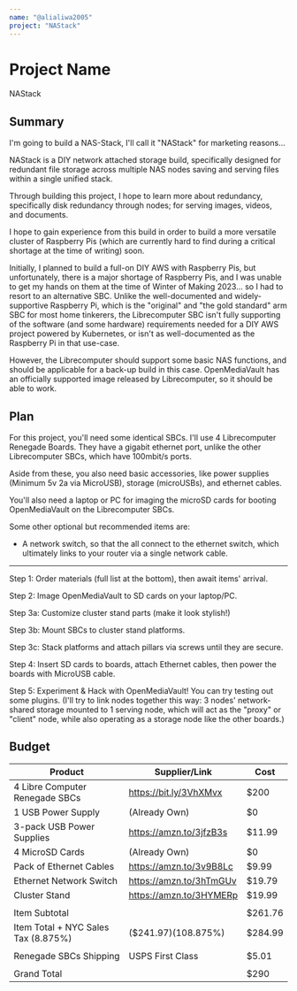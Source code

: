 ```yaml
---
name: "@alialiwa2005"
project: "NAStack"
---
```


# Project Name
NAStack
## Summary

I'm going to build a NAS-Stack, I'll call it "NAStack" for marketing reasons...

NAStack is a DIY network attached storage build, specifically designed for redundant file storage across multiple NAS nodes saving and serving files within a single unified stack.

Through building this project, I hope to learn more about redundancy, specifically disk redundancy through nodes; for serving images, videos, and documents.

I hope to gain experience from this build in order to build a more versatile cluster of Raspberry Pis (which are currently hard to find during a critical shortage at the time of writing) soon.

Initially, I planned to build a full-on DIY AWS with Raspberry Pis, but unfortunately, there is a major shortage of Raspberry Pis, and I was unable to get my hands on them at the time of Winter of Making 2023... so I had to resort to an alternative SBC. Unlike the well-documented and widely-supportive Raspberry Pi, which is the "original" and "the gold standard" arm SBC for most home tinkerers, the Librecomputer SBC isn't fully supporting of the software (and some hardware) requirements needed for a DIY AWS project powered by Kubernetes, or isn't as well-documented as the Raspberry Pi in that use-case.

However, the Librecomputer should support some basic NAS functions, and should be applicable for a back-up build in this case. OpenMediaVault has an officially supported image released by Librecomputer, so it should be able to work.


## Plan

For this project, you'll need some identical SBCs. I'll use 4 Librecomputer Renegade Boards. They have a gigabit ethernet port, unlike the other Librecomputer SBCs, which have 100mbit/s ports.

Aside from these, you also need basic accessories, like power supplies (Minimum 5v 2a via MicroUSB), storage (microUSBs), and ethernet cables.

You'll also need a laptop or PC for imaging the microSD cards for booting OpenMediaVault on the Librecomputer SBCs.

Some other optional but recommended items are:

- A network switch, so that the all connect to the ethernet switch, which ultimately links to your router via a 
single network cable.

---

Step 1: Order materials (full list at the bottom), then await items' arrival.

Step 2: Image OpenMediaVault to SD cards on your laptop/PC.

Step 3a: Customize cluster stand parts (make it look stylish!) 

Step 3b: Mount SBCs to cluster stand platforms.

Step 3c: Stack platforms and attach pillars via screws until they are secure.

Step 4: Insert SD cards to boards, attach Ethernet cables, then power the boards with MicroUSB cable.

Step 5: Experiment & Hack with OpenMediaVault! You can try testing out some plugins. (I'll try to link nodes together this way: 3 nodes' network-shared storage mounted to 1 serving node, which will act as the "proxy" or "client" node, while also operating as a storage node like the other boards.)

## Budget

| Product                                 | Supplier/Link                         | Cost    |
| --------------------------------------- | ------------------------------------- | ------- |
| 4 Libre Computer Renegade SBCs          | https://bit.ly/3VhXMvx                | $200    |
| 1 USB Power Supply                      | (Already Own)                         | $0      |
| 3-pack USB Power Supplies               | https://amzn.to/3jfzB3s               | $11.99  |
| 4 MicroSD Cards                         | (Already Own)                         | $0      |
| Pack of Ethernet Cables                 | https://amzn.to/3v9B8Lc               | $9.99   |
| Ethernet Network Switch                 | https://amzn.to/3hTmGUv               | $19.79  |
| Cluster Stand                           | https://amzn.to/3HYMERp               | $19.99  |
|                                         |                                       |         |
| Item Subtotal                           |                                       | $261.76 |
| Item Total + NYC Sales Tax (8.875%)     | ($241.97)(108.875%)                   | $284.99 |
|                                         |                                       |         |
| Renegade SBCs Shipping                  | USPS First Class                      | $5.01   |
|                                         |                                       |         |
| Grand Total                             |                                       | $290    |
